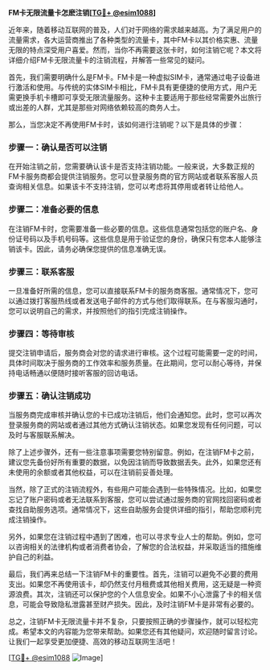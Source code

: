 **FM卡无限流量卡怎麽注销[[TG💪+ @esim1088](https://t.me/s/esim1088)]**

近年来，随着移动互联网的普及，人们对于网络的需求越来越高。为了满足用户的流量需求，各大运营商推出了各种类型的流量卡，其中FM卡以其价格实惠、流量无限的特点深受用户喜爱。然而，当你不再需要这张卡时，如何注销它呢？本文将详细介绍FM卡无限流量卡的注销流程，并解答一些常见的疑问。

首先，我们需要明确什么是FM卡。FM卡是一种虚拟SIM卡，通常通过电子设备进行激活和使用。与传统的实体SIM卡相比，FM卡具有更便捷的使用方式，用户无需更换手机卡槽即可享受无限流量服务。这种卡主要适用于那些经常需要外出旅行或出差的人群，尤其是那些对网络依赖较高的商务人士。

那么，当您决定不再使用FM卡时，该如何进行注销呢？以下是具体的步骤：

### 步骤一：确认是否可以注销

在开始注销之前，您需要确认该卡是否支持注销功能。一般来说，大多数正规的FM卡服务商都会提供注销服务。您可以登录服务商的官方网站或者联系客服人员查询相关信息。如果该卡不支持注销，您可以考虑将其停用或者转让给他人。

### 步骤二：准备必要的信息

在注销FM卡时，您需要准备一些必要的信息。这些信息通常包括您的账户名、身份证号码以及手机号码等。这些信息是用于验证您的身份，确保只有您本人能够注销该卡。因此，请务必确保您提供的信息准确无误。

### 步骤三：联系客服

一旦准备好所需的信息，您可以直接联系FM卡的服务商客服。通常情况下，您可以通过拨打客服热线或者发送电子邮件的方式与他们取得联系。在与客服沟通时，您可以说明自己的需求，并按照他们的指引完成注销操作。

### 步骤四：等待审核

提交注销申请后，服务商会对您的请求进行审核。这个过程可能需要一定的时间，具体时间取决于服务商的工作效率和服务质量。在此期间，您可以耐心等待，并保持电话畅通以便随时接听客服的回访电话。

### 步骤五：确认注销成功

当服务商完成审核并确认您的卡已成功注销后，他们会通知您。此时，您可以再次登录服务商的网站或者通过其他方式确认注销状态。如果您发现有任何问题，可以及时与客服联系解决。

除了上述步骤外，还有一些注意事项需要您特别留意。例如，在注销FM卡之前，建议您先备份好所有重要的数据，以免因注销而导致数据丢失。此外，如果您还有未使用的余额或者其他权益，可以在注销前妥善处理。

当然，除了正式的注销流程外，有些用户可能会遇到一些特殊情况。比如，如果您忘记了账户密码或者无法联系到客服，您可以尝试通过服务商的官网找回密码或者查找自助服务选项。通常情况下，这些自助服务会提供详细的指引，帮助您顺利完成注销操作。

另外，如果您在注销过程中遇到了困难，也可以寻求专业人士的帮助。例如，您可以咨询相关的法律机构或者消费者协会，了解您的合法权益，并采取适当的措施维护自己的利益。

最后，我们再来总结一下注销FM卡的重要性。首先，注销可以避免不必要的费用支出。如果您不再使用该卡，却仍然支付月租费或其他相关费用，这无疑是一种资源浪费。其次，注销还可以保护您的个人信息安全。如果不小心泄露了卡的相关信息，可能会导致隐私泄露甚至财产损失。因此，及时注销FM卡是非常有必要的。

总之，注销FM卡无限流量卡并不复杂，只要按照正确的步骤操作，就可以轻松完成。希望本文的内容能为您带来帮助。如果您还有其他疑问，欢迎随时留言讨论。让我们一起享受更加便捷、高效的移动互联网生活吧！

[[TG💪+ @esim1088](https://t.me/s/esim1088) ![Image](https://i.postimg.cc/4NQfJmqS/Snipaste-2025-05-13-00-14-12.png)]
